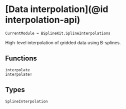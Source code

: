 # [Data interpolation](@id interpolation-api)

```@meta
CurrentModule = BSplineKit.SplineInterpolations
```

High-level interpolation of gridded data using B-splines.

## Functions

```@docs
interpolate
interpolate!
```

## Types

```@docs
SplineInterpolation
```
